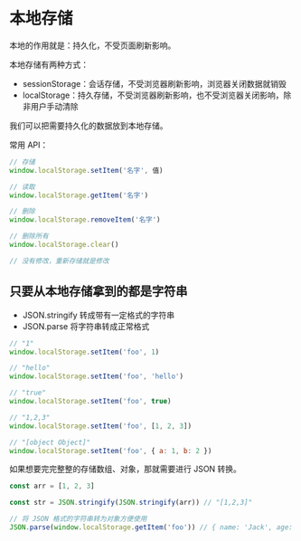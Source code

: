 # 本地存储

本地的作用就是：持久化，不受页面刷新影响。

本地存储有两种方式：

- sessionStorage：会话存储，不受浏览器刷新影响，浏览器关闭数据就销毁
- localStorage：持久存储，不受浏览器刷新影响，也不受浏览器关闭影响，除非用户手动清除

我们可以把需要持久化的数据放到本地存储。

常用 API：

```js
// 存储
window.localStorage.setItem('名字', 值)

// 读取
window.localStorage.getItem('名字')

// 删除
window.localStorage.removeItem('名字')

// 删除所有
window.localStorage.clear()

// 没有修改，重新存储就是修改
```

## 只要从本地存储拿到的都是字符串

- JSON.stringify     转成带有一定格式的字符串
- JSON.parse     将字符串转成正常格式

```js
// "1"
window.localStorage.setItem('foo', 1)

// "hello"
window.localStorage.setItem('foo', 'hello')

// "true"
window.localStorage.setItem('foo', true)

// "1,2,3"
window.localStorage.setItem('foo', [1, 2, 3])

// "[object Object]"
window.localStorage.setItem('foo', { a: 1, b: 2 })
```

如果想要完完整整的存储数组、对象，那就需要进行 JSON 转换。

```js
const arr = [1, 2, 3]

const str = JSON.stringify(JSON.stringify(arr)) // "[1,2,3]"
```



```js
// 将 JSON 格式的字符串转为对象方便使用
JSON.parse(window.localStorage.getItem('foo')) // { name: 'Jack', age: 18 }
```
